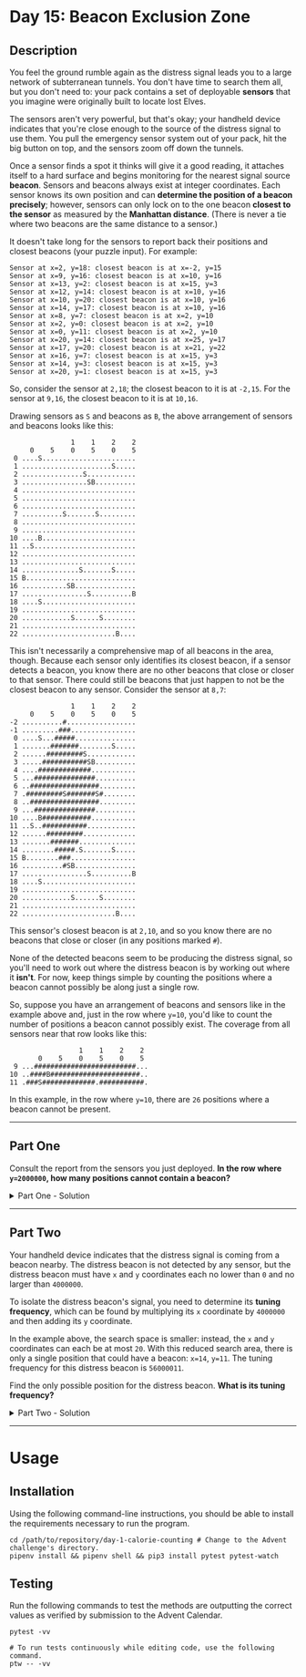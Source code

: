 # Day 15: Beacon Exclusion Zone

## Description

You feel the ground rumble again as the distress signal leads you to a large network of subterranean tunnels. You don't
have time to search them all, but you don't need to: your pack contains a set of deployable **sensors** that you imagine
were originally built to locate lost Elves.

The sensors aren't very powerful, but that's okay; your handheld device indicates that you're close enough to the source
of the distress signal to use them. You pull the emergency sensor system out of your pack, hit the big button on top,
and the sensors zoom off down the tunnels.

Once a sensor finds a spot it thinks will give it a good reading, it attaches itself to a hard surface and begins
monitoring for the nearest signal source **beacon**. Sensors and beacons always exist at integer coordinates. Each
sensor knows its own position and can **determine the position of a beacon precisely**; however, sensors can only lock
on to the one beacon **closest to the sensor** as measured by the **Manhattan distance**. (There is never a tie where
two beacons are the same distance to a sensor.)

It doesn't take long for the sensors to report back their positions and closest beacons (your puzzle input). For
example:

```shell
Sensor at x=2, y=18: closest beacon is at x=-2, y=15
Sensor at x=9, y=16: closest beacon is at x=10, y=16
Sensor at x=13, y=2: closest beacon is at x=15, y=3
Sensor at x=12, y=14: closest beacon is at x=10, y=16
Sensor at x=10, y=20: closest beacon is at x=10, y=16
Sensor at x=14, y=17: closest beacon is at x=10, y=16
Sensor at x=8, y=7: closest beacon is at x=2, y=10
Sensor at x=2, y=0: closest beacon is at x=2, y=10
Sensor at x=0, y=11: closest beacon is at x=2, y=10
Sensor at x=20, y=14: closest beacon is at x=25, y=17
Sensor at x=17, y=20: closest beacon is at x=21, y=22
Sensor at x=16, y=7: closest beacon is at x=15, y=3
Sensor at x=14, y=3: closest beacon is at x=15, y=3
Sensor at x=20, y=1: closest beacon is at x=15, y=3
```

So, consider the sensor at `2,18`; the closest beacon to it is at `-2,15`. For the sensor at `9,16`, the closest beacon
to it is at `10,16`.

Drawing sensors as `S` and beacons as `B`, the above arrangement of sensors and beacons looks like this:

```shell
               1    1    2    2
     0    5    0    5    0    5
 0 ....S.......................
 1 ......................S.....
 2 ...............S............
 3 ................SB..........
 4 ............................
 5 ............................
 6 ............................
 7 ..........S.......S.........
 8 ............................
 9 ............................
10 ....B.......................
11 ..S.........................
12 ............................
13 ............................
14 ..............S.......S.....
15 B...........................
16 ...........SB...............
17 ................S..........B
18 ....S.......................
19 ............................
20 ............S......S........
21 ............................
22 .......................B....
```

This isn't necessarily a comprehensive map of all beacons in the area, though. Because each sensor only identifies its
closest beacon, if a sensor detects a beacon, you know there are no other beacons that close or closer to that sensor.
There could still be beacons that just happen to not be the closest beacon to any sensor. Consider the sensor at `8,7`:

```shell
               1    1    2    2
     0    5    0    5    0    5
-2 ..........#.................
-1 .........###................
 0 ....S...#####...............
 1 .......#######........S.....
 2 ......#########S............
 3 .....###########SB..........
 4 ....#############...........
 5 ...###############..........
 6 ..#################.........
 7 .#########S#######S#........
 8 ..#################.........
 9 ...###############..........
10 ....B############...........
11 ..S..###########............
12 ......#########.............
13 .......#######..............
14 ........#####.S.......S.....
15 B........###................
16 ..........#SB...............
17 ................S..........B
18 ....S.......................
19 ............................
20 ............S......S........
21 ............................
22 .......................B....
```

This sensor's closest beacon is at `2,10`, and so you know there are no beacons that close or closer (in any positions
marked `#`).

None of the detected beacons seem to be producing the distress signal, so you'll need to work out where the distress
beacon is by working out where it **isn't**. For now, keep things simple by counting the positions where a beacon cannot
possibly be along just a single row.

So, suppose you have an arrangement of beacons and sensors like in the example above and, just in the row where `y=10`,
you'd like to count the number of positions a beacon cannot possibly exist. The coverage from all sensors near that row
looks like this:

```shell
                 1    1    2    2
       0    5    0    5    0    5
 9 ...#########################...
10 ..####B######################..
11 .###S#############.###########.
```

In this example, in the row where `y=10`, there are `26` positions where a beacon cannot be present.

---

## Part One

Consult the report from the sensors you just deployed. **In the row where `y=2000000`, how many positions cannot contain
a beacon?**

<details>
  <summary>Part One - Solution</summary>

  ```shell
  5403290
  ```

</details>

---

## Part Two

Your handheld device indicates that the distress signal is coming from a beacon nearby. The distress beacon is not
detected by any sensor, but the distress beacon must have `x` and `y` coordinates each no lower than `0` and no larger
than `4000000`.

To isolate the distress beacon's signal, you need to determine its **tuning frequency**, which can be found by
multiplying its `x` coordinate by `4000000` and then adding its `y` coordinate.

In the example above, the search space is smaller: instead, the `x` and `y` coordinates can each be at most `20`. With
this reduced search area, there is only a single position that could have a beacon: `x=14`, `y=11`. The tuning frequency
for this distress beacon is `56000011`.

Find the only possible position for the distress beacon. **What is its tuning frequency?**

<details>
  <summary>Part Two - Solution</summary>

  ```shell
  10291582906626
  ```

</details>

---

# Usage

## Installation

Using the following command-line instructions, you should be able to install the requirements necessary to run the
program.

```shell
cd /path/to/repository/day-1-calorie-counting # Change to the Advent challenge's directory.
pipenv install && pipenv shell && pip3 install pytest pytest-watch
```

## Testing

Run the following commands to test the methods are outputting the correct values as verified by submission to the Advent
Calendar.

```shell
pytest -vv

# To run tests continuously while editing code, use the following command.
ptw -- -vv
```
